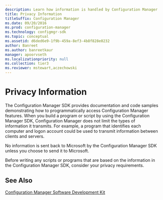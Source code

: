 ```yaml
---
description: Learn how information is handled by Configuration Manager SDK to better understand how to meet your privacy requirements as you build a program or script.
title: Privacy Information
titleSuffix: Configuration Manager
ms.date: 09/20/2016
ms.prod: configuration-manager
ms.technology: configmgr-sdk
ms.topic: conceptual
ms.assetid: d6ded6e9-1f9b-459a-8ef3-4b8f828e0232
author: Banreet
ms.author: banreetkaur
manager: apoorvseth
ms.localizationpriority: null
ms.collection: tier3
ms.reviewer: mstewart,aczechowski
---
```

# Privacy Information
The Configuration Manager SDK provides documentation and code samples demonstrating how to programmatically access Configuration Manager features. When you build a program or script by using the Configuration Manager SDK, Configuration Manager does not limit the types of information it transmits. For example, a program that identifies each computer and logon account could be used to transmit information between clients and servers.  

 No information is sent back to Microsoft by the Configuration Manager SDK unless you choose to send it to Microsoft.  

 Before writing any scripts or programs that are based on the information in the Configuration Manager SDK, consider your privacy requirements.  

## See Also  
 [Configuration Manager Software Development Kit](../../../../develop/core/misc/system-center-configuration-manager-sdk.md)

